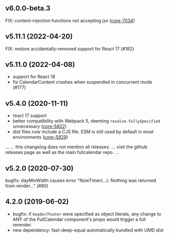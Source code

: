 
v6.0.0-beta.3
-------------
FIX: content-injection functions not accepting jsx ([core-7034])

[core-7034]: https://github.com/fullcalendar/fullcalendar/issues/7034


v5.11.1 (2022-04-20)
--------------------
FIX: restore accidentally-removed support for React 17 (#182)


v5.11.0 (2022-04-08)
--------------------

- support for React 18
- fix CalendarContent crashes when suspended in concurrent mode (#177)


v5.4.0 (2020-11-11)
-------------------

- react 17 support
- better compatibility with Webpack 5, deeming `resolve.fullySpecified` unnecessary ([core-5822])
- dist files now include a CJS file. ESM is still used by default in most environments ([core-5929])

[core-5822]: https://github.com/fullcalendar/fullcalendar/issues/5822
[core-5929]: https://github.com/fullcalendar/fullcalendar/issues/5929


...
... this changelog does not mention all releases.
... visit the github releases page as well as the main fullcalendar repo.
...


v5.2.0 (2020-07-30)
-------------------

bugfix: dayMinWidth causes error "NowTimer(...): Nothing was returned from render..." (#80)


4.2.0 (2019-06-02)
------------------

- bugfix: if `header`/`footer` were specified as object literals,
  any change to ANY of the FullCalendar component's props would trigger
  a full rerender.
- new dependency: fast-deep-equal
  automatically bundled with UMD dist
